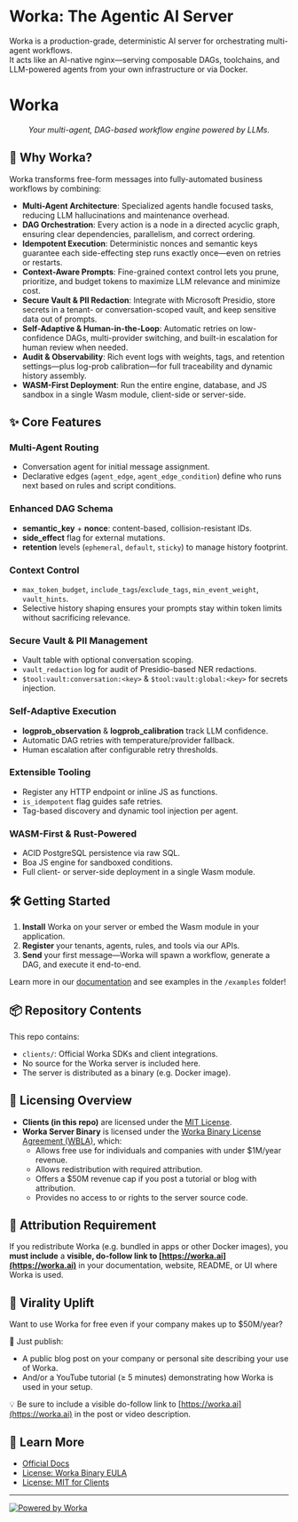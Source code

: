 # Worka: The Agentic AI Server

Worka is a production-grade, deterministic AI server for orchestrating multi-agent workflows.  
It acts like an AI-native nginx—serving composable DAGs, toolchains, and LLM-powered agents from your own infrastructure or via Docker.

# Worka

<p align="center">
  <em>Your multi-agent, DAG-based workflow engine powered by LLMs.</em>
</p>

## 🚀 Why Worka?

Worka transforms free-form messages into fully-automated business workflows by combining:
- **Multi-Agent Architecture**: Specialized agents handle focused tasks, reducing LLM hallucinations and maintenance overhead.
- **DAG Orchestration**: Every action is a node in a directed acyclic graph, ensuring clear dependencies, parallelism, and correct ordering.
- **Idempotent Execution**: Deterministic nonces and semantic keys guarantee each side-effecting step runs exactly once—even on retries or restarts.
- **Context-Aware Prompts**: Fine-grained context control lets you prune, prioritize, and budget tokens to maximize LLM relevance and minimize cost.
- **Secure Vault & PII Redaction**: Integrate with Microsoft Presidio, store secrets in a tenant- or conversation-scoped vault, and keep sensitive data out of prompts.
- **Self-Adaptive & Human-in-the-Loop**: Automatic retries on low-confidence DAGs, multi-provider switching, and built-in escalation for human review when needed.
- **Audit & Observability**: Rich event logs with weights, tags, and retention settings—plus log-prob calibration—for full traceability and dynamic history assembly.
- **WASM-First Deployment**: Run the entire engine, database, and JS sandbox in a single Wasm module, client-side or server-side.

## ✨ Core Features

### Multi-Agent Routing
- Conversation agent for initial message assignment.
- Declarative edges (`agent_edge`, `agent_edge_condition`) define who runs next based on rules and script conditions.

### Enhanced DAG Schema
- **semantic_key** + **nonce**: content-based, collision-resistant IDs.
- **side_effect** flag for external mutations.
- **retention** levels (`ephemeral`, `default`, `sticky`) to manage history footprint.

### Context Control
- `max_token_budget`, `include_tags`/`exclude_tags`, `min_event_weight`, `vault_hints`.
- Selective history shaping ensures your prompts stay within token limits without sacrificing relevance.

### Secure Vault & PII Management
- Vault table with optional conversation scoping.
- `vault_redaction` log for audit of Presidio-based NER redactions.
- `$tool:vault:conversation:<key>` & `$tool:vault:global:<key>` for secrets injection.

### Self-Adaptive Execution
- **logprob_observation** & **logprob_calibration** track LLM confidence.
- Automatic DAG retries with temperature/provider fallback.
- Human escalation after configurable retry thresholds.

### Extensible Tooling
- Register any HTTP endpoint or inline JS as functions.
- `is_idempotent` flag guides safe retries.
- Tag-based discovery and dynamic tool injection per agent.

### WASM-First & Rust-Powered
- ACID PostgreSQL persistence via raw SQL.
- Boa JS engine for sandboxed conditions.
- Full client- or server-side deployment in a single Wasm module.

## 🛠 Getting Started

1. **Install** Worka on your server or embed the Wasm module in your application.
2. **Register** your tenants, agents, rules, and tools via our APIs.
3. **Send** your first message—Worka will spawn a workflow, generate a DAG, and execute it end-to-end.

Learn more in our [documentation](#) and see examples in the `/examples` folder!

## 📦 Repository Contents

This repo contains:

- `clients/`: Official Worka SDKs and client integrations.
- No source for the Worka server is included here.
- The server is distributed as a binary (e.g. Docker image).

## 🔑 Licensing Overview

- **Clients (in this repo)** are licensed under the [MIT License](LICENSE_CLIENTS.md).
- **Worka Server Binary** is licensed under the [Worka Binary License Agreement (WBLA)](EULA.md), which:
    - Allows free use for individuals and companies with under $1M/year revenue.
    - Allows redistribution with required attribution.
    - Offers a $50M revenue cap if you post a tutorial or blog with attribution.
    - Provides no access to or rights to the server source code.

## 📜 Attribution Requirement

If you redistribute Worka (e.g. bundled in apps or other Docker images), you **must include** a **visible, do-follow link to [https://worka.ai](https://worka.ai)** in your documentation, website, README, or UI where Worka is used.

## 🚀 Virality Uplift

Want to use Worka for free even if your company makes up to $50M/year?

📢 Just publish:
- A public blog post on your company or personal site describing your use of Worka.
- And/or a YouTube tutorial (≥ 5 minutes) demonstrating how Worka is used in your setup.

💡 Be sure to include a visible do-follow link to [https://worka.ai](https://worka.ai) in the post or video description.

## 🧠 Learn More

- [Official Docs](https://worka.ai)
- [License: Worka Binary EULA](EULA.md)
- [License: MIT for Clients](LICENSE_CLIENTS.md)

---

[![Powered by Worka](https://img.shields.io/badge/Powered%20by-Worka-blue?style=for-the-badge&logo=vercel)](https://worka.ai)
